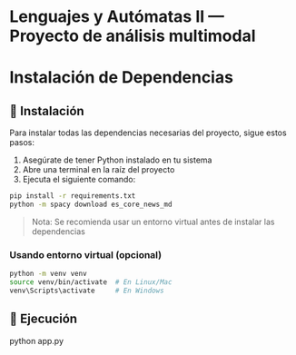 # Lenguajes y Autómatas II — Proyecto de análisis multimodal

# Instalación de Dependencias
## 🔧 Instalación
Para instalar todas las dependencias necesarias del proyecto, sigue estos pasos:

1. Asegúrate de tener Python instalado en tu sistema
2. Abre una terminal en la raíz del proyecto
3. Ejecuta el siguiente comando:

```bash
pip install -r requirements.txt
python -m spacy download es_core_news_md
```

> Nota: Se recomienda usar un entorno virtual antes de instalar las dependencias

### Usando entorno virtual (opcional)
```bash
python -m venv venv
source venv/bin/activate  # En Linux/Mac
venv\Scripts\activate     # En Windows
```
## 🚀 Ejecución
python app.py
